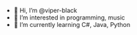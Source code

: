 - 👋 Hi, I’m @viper-black
- 👀 I’m interested in programming, music
- 🌱 I’m currently learning C#, Java, Python


<!---
viper-black/viper-black is a ✨ special ✨ repository because its `README.md` (this file) appears on your GitHub profile.
You can click the Preview link to take a look at your changes.
--->
